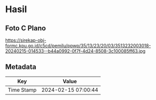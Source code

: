 # Hasil

## Foto C Plano

https://sirekap-obj-formc.kpu.go.id/c5cd/pemilu/ppwp/35/13/23/20/03/3513232003018-20240215-014533--b44a0992-0f7f-4d24-8508-3c100085ff63.jpg


## Metadata

| Key        | Value               |
| ---------- | ------------------- |
| Time Stamp | 2024-02-15 07:00:44 |



